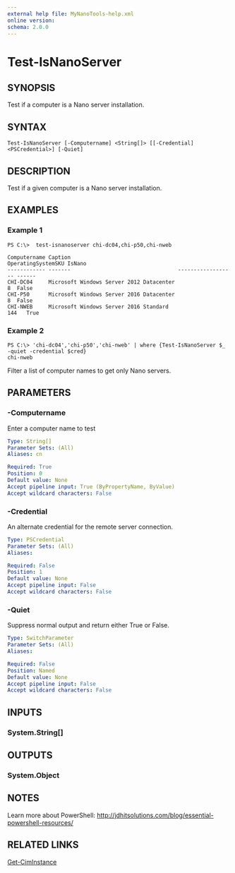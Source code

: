 ```yaml
---
external help file: MyNanoTools-help.xml
online version: 
schema: 2.0.0
---
```


# Test-IsNanoServer

## SYNOPSIS
Test if a computer is a Nano server installation.

## SYNTAX

```
Test-IsNanoServer [-Computername] <String[]> [[-Credential] <PSCredential>] [-Quiet]
```

## DESCRIPTION
Test if a given computer is a Nano server installation.

## EXAMPLES

### Example 1
```
PS C:\>  test-isnanoserver chi-dc04,chi-p50,chi-nweb

Computername Caption                                  OperatingSystemSKU IsNano
------------ -------                                  ------------------ ------
CHI-DC04     Microsoft Windows Server 2012 Datacenter                  8  False
CHI-P50      Microsoft Windows Server 2016 Datacenter                  8  False
CHI-NWEB     Microsoft Windows Server 2016 Standard                  144   True
```

### Example 2
```
PS C:\> 'chi-dc04','chi-p50','chi-nweb' | where {Test-IsNanoServer $_ -quiet -credential $cred}
chi-nweb
```

Filter a list of computer names to get only Nano servers.

## PARAMETERS

### -Computername
Enter a computer name to test

```yaml
Type: String[]
Parameter Sets: (All)
Aliases: cn

Required: True
Position: 0
Default value: None
Accept pipeline input: True (ByPropertyName, ByValue)
Accept wildcard characters: False
```

### -Credential
An alternate credential for the remote server connection.

```yaml
Type: PSCredential
Parameter Sets: (All)
Aliases: 

Required: False
Position: 1
Default value: None
Accept pipeline input: False
Accept wildcard characters: False
```

### -Quiet
Suppress normal output and return either True or False.

```yaml
Type: SwitchParameter
Parameter Sets: (All)
Aliases: 

Required: False
Position: Named
Default value: None
Accept pipeline input: False
Accept wildcard characters: False
```

## INPUTS

### System.String[]


## OUTPUTS

### System.Object

## NOTES
Learn more about PowerShell:
http://jdhitsolutions.com/blog/essential-powershell-resources/

## RELATED LINKS
[Get-CimInstance]()
